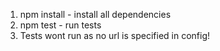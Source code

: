 1. npm install - install all dependencies
2. npm test - run tests
3. Tests wont run as no url is specified in config!
